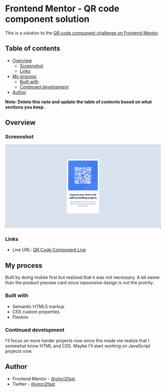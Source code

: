 # Frontend Mentor - QR code component solution

This is a solution to the [QR code component challenge on Frontend Mentor](https://www.frontendmentor.io/challenges/qr-code-component-iux_sIO_H).

## Table of contents

- [Overview](#overview)
  - [Screenshot](#screenshot)
  - [Links](#links)
- [My process](#my-process)
  - [Built with](#built-with)
  - [Continued development](#continued-development)
- [Author](#author)

**Note: Delete this note and update the table of contents based on what sections you keep.**

## Overview

### Screenshot

![](./images/screenshot.png)

### Links

- Live URL: [QR Code Component Live](https://vinci2fast.github.io/qr-code-component)

## My process

Built by doing mobile first but realized that it was not necessary. A bit easier than the product preview card since repsonsive design is not the proirity.

### Built with

- Semantic HTML5 markup
- CSS custom properties
- Flexbox

### Continued development

I'll focus on more harder projects now since this made me realize that I somewhat know HTML and CSS. Maybe I'll start working on JavaScript projects now.

## Author

- Frontend Mentor - [@vinci2fast](https://www.frontendmentor.io/profile/vinci2fast)
- Twitter - [@vinci2fast](https://www.twitter.com/vinci2fast)
